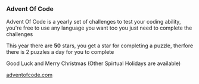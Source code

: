 ### Advent Of Code

Advent Of Code is a yearly set of challenges to test your coding ability, you're free to use any language you want too you just need to complete the challenges

This year there are **50** stars, you get a star for completing a puzzle, therfore there is 2 puzzles a day for you to complete

Good Luck and Merry Christmas (Other Spirtual Holidays are available)

[adventofcode.com](https://adventofcode.com)
